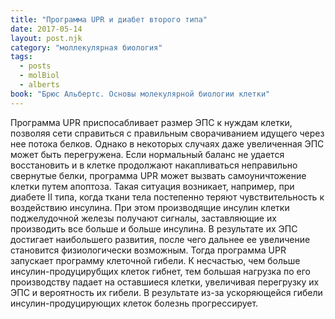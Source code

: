```yaml
---
title: "Программа UPR и диабет второго типа"
date: 2017-05-14
layout: post.njk
category: "моллекулярная биология"
tags:
  - posts
  - molBiol
  - alberts
book: "Брюс Альбертс. Основы молекулярной биологии клетки"
---
```


Программа UPR приспосабливает размер ЭПС к нуждам клетки, позволяя сети справиться с правильным сворачиванием идущего через нее потока белков. Однако в некоторых случаях даже увеличенная ЭПС может быть перегружена. Если нормальный баланс не удается восстановить и в клетке продолжают накапливаться неправильно свернутые белки, программа UPR может вызвать самоуничтожение клетки путем апоптоза. Такая ситуация возникает, например, при диабете II типа, когда ткани тела постепенно теряют чувствительность к воздействию инсулина. При этом производящие инсулин клетки поджелудочной железы получают сигналы, заставляющие их производить все больше и больше инсулина. В результате их ЭПС достигает наибольшего развития, после чего дальнее ее увеличение становится физиологически возможным. Тогда программа UPR запускает программу клеточной гибели. К несчастью, чем больше инсулин-продуцирубщих клеток гибнет, тем большая нагрузка по его производству падает на оставшиеся клетки, увеличивая перегрузку их ЭПС и вероятность их гибели. В результате из-за ускоряющейся гибели инсулин-продуцирующих клеток болезнь прогрессирует.
